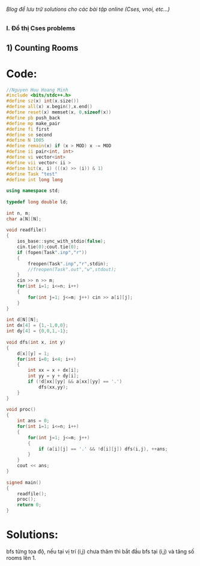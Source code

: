 ###### Blog để lưu trữ solutions cho các bài tập online (Cses, vnoi, etc...)
### I. Đồ thị Cses problems
## 1) Counting Rooms
# Code:
```C++
//Nguyen Huu Hoang Minh
#include <bits/stdc++.h>
#define sz(x) int(x.size())
#define all(x) x.begin(),x.end()
#define reset(x) memset(x, 0,sizeof(x))
#define pb push_back
#define mp make_pair
#define fi first
#define se second
#define N 1005
#define remain(x) if (x > MOD) x -= MOD
#define ii pair<int, int>
#define vi vector<int>
#define vii vector< ii >
#define bit(x, i) (((x) >> (i)) & 1)
#define Task "test"
#define int long long
 
using namespace std;
 
typedef long double ld;
 
int n, m;
char a[N][N];
 
void readfile()
{
    ios_base::sync_with_stdio(false);
    cin.tie(0);cout.tie(0);
    if (fopen(Task".inp","r"))
    {
        freopen(Task".inp","r",stdin);
        //freopen(Task".out","w",stdout);
    }
    cin >> n >> m;
    for(int i=1; i<=n; i++)
    {
        for(int j=1; j<=m; j++) cin >> a[i][j];
    }
}
 
int d[N][N];
int dx[4] = {1,-1,0,0};
int dy[4] = {0,0,1,-1};
 
void dfs(int x, int y)
{
    d[x][y] = 1;
    for(int i=0; i<4; i++)
    {
        int xx = x + dx[i];
        int yy = y + dy[i];
        if (!d[xx][yy] && a[xx][yy] == '.')
            dfs(xx,yy);
    }
}
 
void proc()
{
    int ans = 0;
    for(int i=1; i<=n; i++)
    {
        for(int j=1; j<=m; j++)
        {
            if (a[i][j] == '.' && !d[i][j]) dfs(i,j), ++ans;
        }
    }
    cout << ans;
}
 
signed main()
{
    readfile();
    proc();
    return 0;
}
```
# Solutions:
bfs từng tọa độ, nếu tại vị trí (i,j) chưa thăm thì bắt đầu bfs tại (i,j) và tăng số rooms lên 1.
